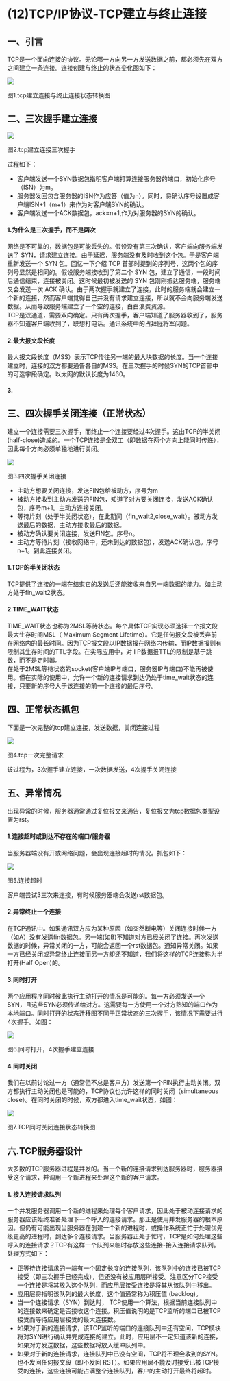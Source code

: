 # (12)TCP/IP协议-TCP建立与终止连接


## 一、引言

TCP是一个面向连接的协议。无论哪一方向另一方发送数据之前，都必须先在双方之间建立一条连接。连接创建与终止的状态变化图如下：

![][1]



图1.tcp建立连接与终止连接状态转换图

## 二、三次握手建立连接

![][2]



图2.tcp建立连接三次握手

  
过程如下：

* 客户端发送一个SYN数据包指明客户端打算连接服务器的端口，初始化序号（ISN）为m。
* 服务器发回包含服务器的ISN作为应答（值为n）。同时，将确认序号设置成客户端ISN+1（m+1）来作为对客户端SYN的确认。
* 客户端发送一个ACK数据包，ack=n+1,作为对服务器的SYN的确认。

#### 1.为什么是三次握手，而不是两次

网络是不可靠的，数据包是可能丢失的。假设没有第三次确认，客户端向服务端发送了 SYN，请求建立连接。由于延迟，服务端没有及时收到这个包。于是客户端重新发送一个 SYN 包。回忆一下介绍 TCP 首部时提到的序列号，这两个包的序列号显然是相同的。假设服务端接收到了第二个 SYN 包，建立了通信，一段时间后通信结束，连接被关闭。这时候最初被发送的 SYN 包刚刚抵达服务端，服务端又会发送一次 ACK 确认。由于两次握手就建立了连接，此时的服务端就会建立一个新的连接，然而客户端觉得自己并没有请求建立连接，所以就不会向服务端发送数据。从而导致服务端建立了一个空的连接，白白浪费资源。  
TCP是双通道，需要双向确定。只有两次握手，客户端知道了服务器收到了，服务器不知道客户端收到了，联想打电话。通讯系统中的占拜庭将军问题。

#### 2.最大报文段长度

最大报文段长度（MSS）表示TCP传往另一端的最大块数据的长度。当一个连接建立时，连接的双方都要通告各自的MSS。在三次握手的时候SYN的TCP首部中的可选字段确定。以太网的默认长度为1460。

#### 3.

## 三、四次握手关闭连接（正常状态）

建立一个连接需要三次握手，而终止一个连接要经过4次握手。这由TCP的半关闭(half-close)造成的。一个TCP连接是全双工（即数据在两个方向上能同时传递），因此每个方向必须单独地进行关闭。

![][3]



图3.四次握手关闭连接

* 主动方想要关闭连接，发送FIN包给被动方，序号为m
* 被动方接收到主动方发送的FIN包，知道了对方要关闭连接，发送ACK确认包，序号m+1。主动方连接关闭。
* 等待片刻（处于半关闭状态），在此期间（fin_wait2,close_wait）。被动方发送最后的数据，主动方接收最后的数据。
* 被动方确认要关闭连接，发送FIN包。序号n。
* 主动方等待片刻（接收网络中，还未到达的数据包），发送ACK确认包。序号n+1。到此连接关闭。

#### 1.TCP的半关闭状态

TCP提供了连接的一端在结束它的发送后还能接收来自另一端数据的能力。如主动方处于fin_wait2状态。

#### 2.TIME_WAIT状态

TIME_WAIT状态也称为2MSL等待状态。每个具体TCP实现必须选择一个报文段最大生存时间MSL（ Maximum Segment Lifetime）。它是任何报文段被丢弃前在网络内的最长时间。因为TCP报文段以IP数据报在网络内传输，而IP数据报则有限制其生存时间的TTL字段。在实际应用中，对 I P数据报TTL的限制是基于跳数，而不是定时器。  
在处于2MSL等待状态的socket(客户端IP与端口，服务器IP与端口)不能再被使用。但在实际的使用中，允许一个新的连接请求到达仍处于time_wait状态的连接，只要新的序号大于该连接的前一个连接的最后序号。

## 四、正常状态抓包

下面是一次完整的tcp建立连接，发送数据，关闭连接过程

![][4]



图4.tcp一次完整请求

该过程为，3次握手建立连接，一次数据发送，4次握手关闭连接

## 五、异常情况

出现异常的时候，服务器通常通过复位报文来通告，复位报文为tcp数据包类型设置为rst。

#### 1.连接超时或到达不存在的端口/服务器

当服务器端没有开或网络问题，会出现连接超时的情况。抓包如下：

![][5]



图5.连接超时

  
客户端尝试3三次来连接，有时候服务器端会发送rst数据包。

#### 2.异常终止一个连接

在TCP通讯中。如果通讯双方应为某种原因（如突然断电等）关闭连接时候一方（如A）没有发送fin数据包。另一端(如B)不知道对方已经关闭了连接。再次发送数据的时候，异常关闭的一方，可能会返回一个rst数据包。通知异常关闭。如果一方已经关闭或异常终止连接而另一方却还不知道，我们将这样的TCP连接称为半打开(Half Open)的。

#### 3.同时打开

两个应用程序同时彼此执行主动打开的情况是可能的。每一方必须发送一个SYN，且这些SYN必须传递给对方。这需要每一方使用一个对方熟知的端口作为本地端口。同时打开的状态迁移图不同于正常状态的三次握手，该情况下需要进行4次握手。如图：

![][6]



图6.同时打开，4次握手建立连接

#### 4.同时关闭

我们在以前讨论过一方（通常但不总是客户方）发送第一个FIN执行主动关闭。双方都执行主动关闭也是可能的，TCP协议也允许这样的同时关闭（simultaneous close）。在同时关闭的时候，双方都进入time_wait状态，如图：

![][7]



图7.TCP同时关闭连接状态转换图

## 六.TCP服务器设计

大多数的TCP服务器进程是并发的。当一个新的连接请求到达服务器时，服务器接受这个请求，并调用一个新进程来处理这个新的客户请求。

#### 1. 接入连接请求队列

一个并发服务器调用一个新的进程来处理每个客户请求，因此处于被动连接请求的服务器应该始终准备处理下一个呼入的连接请求。那正是使用并发服务器的根本原因。但仍有可能出现当服务器在创建一个新的进程时，或操作系统正忙于处理优先级更高的进程时，到达多个连接请求。当服务器正处于忙时，TCP是如何处理这些呼入的连接请求？TCP有这样一个队列来临时存放这些连接-接入连接请求队列。处理方式如下：

* 正等待连接请求的一端有一个固定长度的连接队列，该队列中的连接已被TCP接受（即三次握手已经完成），但还没有被应用层所接受。注意区分TCP接受一个连接是将其放入这个队列，而应用层接受连接是将其从该队列中移出。
* 应用层将指明该队列的最大长度，这个值通常称为积压值 (backlog)。
* 当一个连接请求（SYN）到达时， TCP使用一个算法，根据当前连接队列中的连接数来确定是否接收这个连接。积压值说明的是TCP监听的端口已被TCP接受而等待应用层接受的最大连接数。
* 如果对于新的连接请求，该TCP监听的端口的连接队列中还有空间，TCP模块将对SYN进行确认并完成连接的建立。此时，应用层不一定知道该新的连接，如果对方发送数据，这些数据将放入缓冲队列中。
* 如果对于新的连接请求，连接队列中已没有空间，TCP将不理会收到的SYN。也不发回任何报文段（即不发回 RST）。如果应用层不能及时接受已被TCP接受的连接，这些连接可能占满整个连接队列，客户的主动打开最终将超时。

[1]: http://upload-images.jianshu.io/upload_images/301894-b2d925fb84256996.png?imageMogr2/auto-orient/strip%7CimageView2/2/w/1240
[2]: http://upload-images.jianshu.io/upload_images/301894-946f00197547e420.png?imageMogr2/auto-orient/strip%7CimageView2/2/w/1240
[3]: http://upload-images.jianshu.io/upload_images/301894-c645a9783bb660c4.png?imageMogr2/auto-orient/strip%7CimageView2/2/w/1240
[4]: http://upload-images.jianshu.io/upload_images/301894-c0a08ffc22cf9ea7.png?imageMogr2/auto-orient/strip%7CimageView2/2/w/1240
[5]: http://upload-images.jianshu.io/upload_images/301894-c0d9a3863b0e82ac.png?imageMogr2/auto-orient/strip%7CimageView2/2/w/1240
[6]: http://upload-images.jianshu.io/upload_images/301894-b323d1a8fd95b091.png?imageMogr2/auto-orient/strip%7CimageView2/2/w/1240
[7]: http://upload-images.jianshu.io/upload_images/301894-397d1e6274c502f8.png?imageMogr2/auto-orient/strip%7CimageView2/2/w/1240